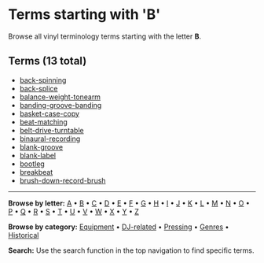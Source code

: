# Terms starting with 'B'

Browse all vinyl terminology terms starting with the letter **B**.

## Terms (13 total)

- [back-spinning](terms/b/back-spinning/)
- [back-splice](terms/b/back-splice/)
- [balance-weight-tonearm](terms/b/balance-weight-tonearm/)
- [banding-groove-banding](terms/b/banding-groove-banding/)
- [basket-case-copy](terms/b/basket-case-copy/)
- [beat-matching](terms/b/beat-matching/)
- [belt-drive-turntable](terms/b/belt-drive-turntable/)
- [binaural-recording](terms/b/binaural-recording/)
- [blank-groove](terms/b/blank-groove/)
- [blank-label](terms/b/blank-label/)
- [bootleg](terms/b/bootleg/)
- [breakbeat](terms/b/breakbeat/)
- [brush-down-record-brush](terms/b/brush-down-record-brush/)


---

**Browse by letter:** [A](a.md) • [B](b.md) • [C](c.md) • [D](d.md) • [E](e.md) • [F](f.md) • [G](g.md) • [H](h.md) • [I](i.md) • [J](j.md) • [K](k.md) • [L](l.md) • [M](m.md) • [N](n.md) • [O](o.md) • [P](p.md) • [Q](q.md) • [R](r.md) • [S](s.md) • [T](t.md) • [U](u.md) • [V](v.md) • [W](w.md) • [X](x.md) • [Y](y.md) • [Z](z.md)

**Browse by category:** [Equipment](../tags/equipment.md) • [DJ-related](../tags/dj-related.md) • [Pressing](../tags/pressing.md) • [Genres](../tags/genres.md) • [Historical](../tags/historical.md)

**Search:** Use the search function in the top navigation to find specific terms.
